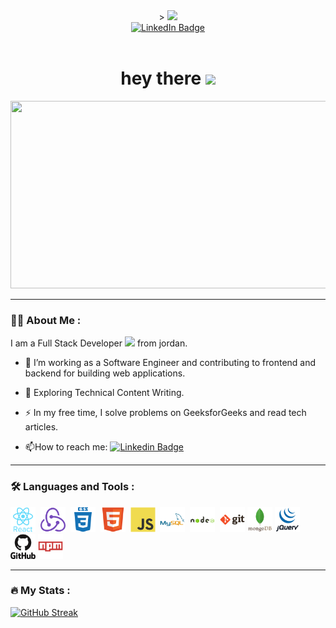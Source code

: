<div id="header" align="center">>
  <img src="https://media.giphy.com/media/jdPMeyv9rn0hZHh8n9/giphy.gif" width="280"/>
  </div>
  
<div id="badges" align="center">
  <a href="https://www.linkedin.com/in/basharbakkar/">
    <img src="https://img.shields.io/badge/LinkedIn-blue?style=for-the-badge&logo=linkedin&logoColor=white" alt="LinkedIn Badge"/>
  </a>

 

</div>

<div align="center">  <img src="https://komarev.com/ghpvc/?username=your-github-username&style=flat-square&color=blue" alt="" align="center"/>
</div>
<h1 align="center">
  hey there
  <img src="https://media.giphy.com/media/hvRJCLFzcasrR4ia7z/giphy.gif" width="30px"/>
</h1>

<div align="center">
  <img src="https://media.giphy.com/media/dWesBcTLavkZuG35MI/giphy.gif" width="600" height="300"/>
</div>


---

### :woman_technologist: About Me :
I am a Full Stack Developer <img src="https://media.giphy.com/media/WUlplcMpOCEmTGBtBW/giphy.gif" width="30"> from jordan.
- :telescope: I’m working as a Software Engineer and contributing to frontend and backend for building web applications.

- :seedling: Exploring Technical Content Writing.

- :zap: In my free time, I solve problems on GeeksforGeeks and read tech articles.

- :mailbox:How to reach me: [![Linkedin Badge](https://img.shields.io/badge/-basharbakkar-blue?style=flat&logo=Linkedin&logoColor=white)](https://www.linkedin.com/in/basharbakkar/)


---

### :hammer_and_wrench: Languages and Tools :

<div>
  <img src="https://github.com/devicons/devicon/blob/master/icons/react/react-original-wordmark.svg" title="React" alt="React" width="40" height="40"/>&nbsp;
  <img src="https://github.com/devicons/devicon/blob/master/icons/redux/redux-original.svg" title="Redux" alt="Redux " width="40" height="40"/>&nbsp;
  <img src="https://github.com/devicons/devicon/blob/master/icons/css3/css3-plain-wordmark.svg"  title="CSS3" alt="CSS" width="40" height="40"/>&nbsp;
  <img src="https://github.com/devicons/devicon/blob/master/icons/html5/html5-original.svg" title="HTML5" alt="HTML" width="40" height="40"/>&nbsp;
  <img src="https://github.com/devicons/devicon/blob/master/icons/javascript/javascript-original.svg" title="JavaScript" alt="JavaScript" width="40" height="40"/>&nbsp;
  <img src="https://github.com/devicons/devicon/blob/master/icons/mysql/mysql-original-wordmark.svg" title="MySQL"  alt="MySQL" width="40" height="40"/>&nbsp;
  <img src="https://github.com/devicons/devicon/blob/master/icons/nodejs/nodejs-original-wordmark.svg" title="NodeJS" alt="NodeJS" width="40" height="40"/>&nbsp;
  <img src="https://github.com/devicons/devicon/blob/master/icons/git/git-original-wordmark.svg" title="Git" **alt="Git" width="40" height="40"/>
  <img src="https://github.com/devicons/devicon/blob/master/icons/mongodb/mongodb-original-wordmark.svg" title="MongoDB" width="40" height="40"/>
  <img src="https://github.com/devicons/devicon/blob/master/icons/jquery/jquery-original-wordmark.svg" title="JQuery" width="40" height="40"/>
  <img src="https://github.com/devicons/devicon/blob/master/icons/github/github-original-wordmark.svg" title="Githup" width="40" height="40"/>
  <img src="https://github.com/devicons/devicon/blob/master/icons/npm/npm-original-wordmark.svg" title="Githup" width="40" height="40"/>
  
  

</div>



---

### :fire: My Stats :
[![GitHub Streak](http://github-readme-streak-stats.herokuapp.com?user=basharbakkar&theme=dark&background=000000)](https://git.io/streak-stats)

